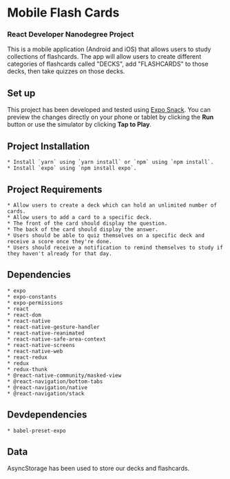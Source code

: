 # Mobile Flash Cards

### React Developer Nanodegree Project

This is a mobile application (Android and iOS) that allows users to study collections of flashcards. 
The app will allow users to create different categories of flashcards called "DECKS", add "FLASHCARDS" to those decks, then take quizzes on those decks.

## Set up
This project has been developed and tested using [Expo Snack](https://snack.expo.io/). 
You can preview the changes directly on your phone or tablet by clicking the **Run** button or use the simulator by clicking **Tap to Play**.

## Project Installation
	* Install `yarn` using `yarn install` or `npm` using `npm install`.
	* Install `expo` using `npm install expo`.

## Project Requirements
	* Allow users to create a deck which can hold an unlimited number of cards.
	* Allow users to add a card to a specific deck.
	* The front of the card should display the question.
	* The back of the card should display the answer.	
	* Users should be able to quiz themselves on a specific deck and receive a score once they're done.
	* Users should receive a notification to remind themselves to study if they haven't already for that day.

## Dependencies
	* expo
	* expo-constants
	* expo-permissions
	* react
	* react-dom
	* react-native
	* react-native-gesture-handler
	* react-native-reanimated
	* react-native-safe-area-context
	* react-native-screens
	* react-native-web
	* react-redux
	* redux
	* redux-thunk
	* @react-native-community/masked-view
	* @react-navigation/bottom-tabs
	* @react-navigation/native
	* @react-navigation/stack

## Devdependencies
	* babel-preset-expo

## Data
AsyncStorage has been used to store our decks and flashcards. 
